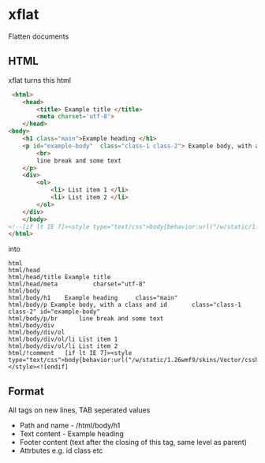# xflat
Flatten documents

## HTML
xflat turns this html
```html
 <html>
    <head>
        <title> Example title </title>
        <meta charset='utf-8'>
    </head>
<body>
    <h1 class="main">Example heading </h1>
    <p id="example-body"  class="class-1 class-2"> Example body, with a class and id
        <br>
        line break and some text
    </p>
    <div>
        <ol>
            <li> List item 1 </li>
            <li> List item 2 </li>
        </ol>
    </div>
    </body>
<!--[if lt IE 7]><style type="text/css">body{behavior:url("/w/static/1.26wmf9/skins/Vector/csshover.min.htc")}</style><![endif]-->
</html>
```

into
```
html
html/head
html/head/title Example title
html/head/meta          charset="utf-8"
html/body
html/body/h1    Example heading     class="main"
html/body/p Example body, with a class and id       class="class-1 class-2" id="example-body"
html/body/p/br      line break and some text
html/body/div
html/body/div/ol
html/body/div/ol/li List item 1
html/body/div/ol/li List item 2
html/!comment   [if lt IE 7]><style type="text/css">body{behavior:url("/w/static/1.26wmf9/skins/Vector/csshover.min.htc")}</style><![endif]
```

## Format
All tags on new lines, TAB seperated values

* Path and name - /html/body/h1
* Text content - Example heading
* Footer content (text after the closing of this tag, same level as parent)
* Attrbutes e.g. id class etc

